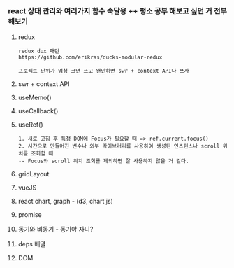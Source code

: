 ### react 상태 관리와 여러가지 함수 숙달용 ++ 평소 공부 해보고 싶던 거 전부 해보기

1.  redux

        redux dux 패턴
        https://github.com/erikras/ducks-modular-redux

        프로젝트 단위가 엄청 크면 쓰고 왠만하면 swr + context API나 쓰자

2.  swr + context API

3.  useMemo()

4.  useCallback()

5.  useRef()

        1. 새로 고침 후 특정 DOM에 Focus가 필요할 때 => ref.current.focus()
        2. 시간으로 만들어진 변수나 외부 라이브러리를 사용하여 생성된 인스턴스나 scroll 위치를 조회할 때
        -- Focus와 scroll 위치 조회를 제외하면 잘 사용하지 않을 거 같다.

6.  gridLayout

7.  vueJS

8.  react chart, graph - (d3, chart js)

9.  promise

10. 동기와 비동기 - 동기야 자니?

11. deps 배열

12. DOM
